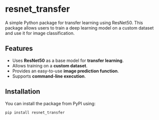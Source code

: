 # resnet_transfer

A simple Python package for transfer learning using ResNet50. This package allows users to train a deep learning model on a custom dataset and use it for image classification.

## Features
- Uses **ResNet50** as a base model for **transfer learning**.
- Allows training on a **custom dataset**.
- Provides an easy-to-use **image prediction function**.
- Supports **command-line execution**.

## Installation
You can install the package from PyPI using:
```bash
pip install resnet_transfer
